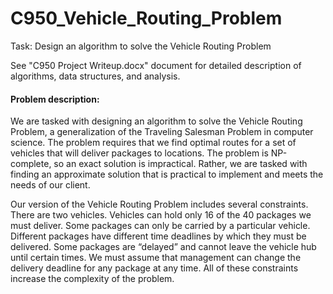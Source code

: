 # C950_Vehicle_Routing_Problem
Task: Design an algorithm to solve the Vehicle Routing Problem

See "C950 Project Writeup.docx" document for detailed description of algorithms, data structures, and analysis.

#### Problem description:
We are tasked with designing an algorithm to solve the Vehicle Routing Problem, a generalization of the Traveling Salesman Problem in computer science. The problem requires that we find optimal routes for a set of vehicles that will deliver packages to locations. The problem is NP-complete, so an exact solution is impractical. Rather, we are tasked with finding an approximate solution that is practical to implement and meets the needs of our client.

Our version of the Vehicle Routing Problem includes several constraints. There are two vehicles. Vehicles can hold only 16 of the 40 packages we must deliver. Some packages can only be carried by a particular vehicle. Different packages have different time deadlines by which they must be delivered. Some packages are “delayed” and cannot leave the vehicle hub until certain times. We must assume that management can change the delivery deadline for any package at any time. All of these constraints increase the complexity of the problem.

